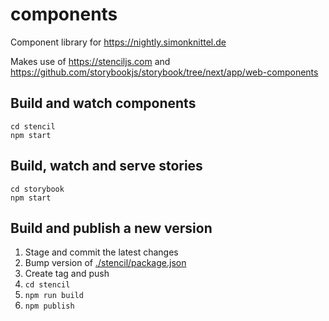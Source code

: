 # components

Component library for https://nightly.simonknittel.de

Makes use of https://stenciljs.com and https://github.com/storybookjs/storybook/tree/next/app/web-components

## Build and watch components

    cd stencil
    npm start

## Build, watch and serve stories

    cd storybook
    npm start

## Build and publish a new version

1. Stage and commit the latest changes
2. Bump version of [./stencil/package.json](stencil/package.json)
3. Create tag and push
4. `cd stencil`
5. `npm run build`
6. `npm publish`
